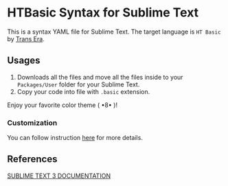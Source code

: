 # HTBasic Syntax for Sublime Text
This is a syntax YAML file for Sublime Text. The target language is `HT Basic` by [Trans Era](http://transera.com/).

## Usages
1. Downloads all the files and move all the files inside to your `Packages/User` folder for your Sublime Text.
2. Copy your code into file with `.basic` extension.

Enjoy your favorite color theme ( •8• )!

### Customization
You can follow instruction [here](http://docs.sublimetext.info/en/latest/extensibility/syntaxdefs.html) for more details.

## References
[SUBLIME TEXT 3 DOCUMENTATION](https://www.sublimetext.com/docs/3/syntax.html)
